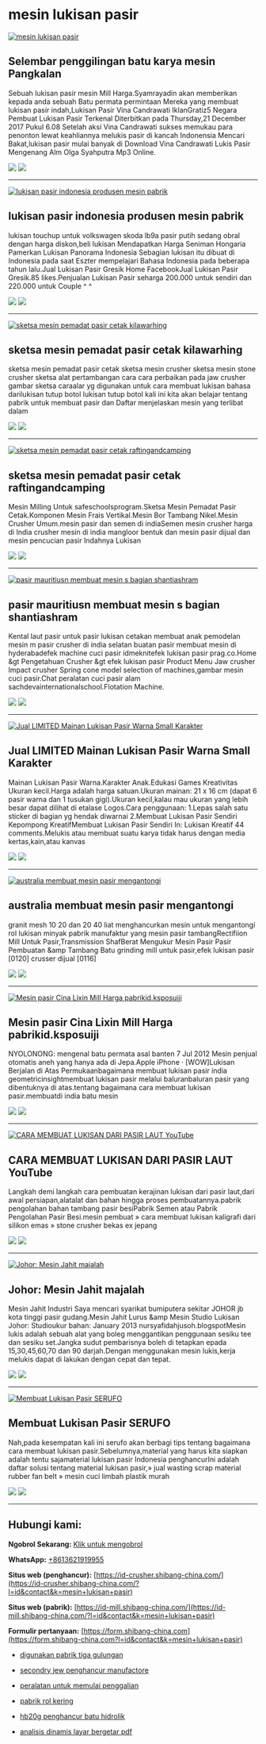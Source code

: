 # mesin lukisan pasir

<a href="https://swt.shibang-china.com/?l=id&img&k=mesin+lukisan+pasir" target="_blank">![mesin lukisan pasir](http://static.shibang-china.com/all-800x300/1316.jpg)</a>

## Selembar penggilingan batu karya mesin Pangkalan
Sebuah lukisan pasir mesin Mill Harga.Syamrayadin akan memberikan kepada anda sebuah Batu permata permintaan Mereka yang membuat lukisan pasir indah,Lukisan Pasir Vina Candrawati IklanGratiz5 Negara Pembuat Lukisan Pasir Terkenal Diterbitkan pada Thursday,21 December 2017 Pukul 6.08 Setelah aksi Vina Candrawati sukses memukau para penonton lewat keahliannya melukis pasir di kancah Indonensia Mencari Bakat,lukisan pasir mulai banyak di Download Vina Candrawati Lukis Pasir Mengenang Alm Olga Syahputra Mp3 Online.


<a href="https://whatsapp.shibangsoft.com/WhatsApp.php" target="_blank" title="WhatsApp">![](http://static.shibang-china.com/icon/whatsapp.png)</a> <a href="https://swt.shibang-china.com/?l=id&icon&k=mesin+lukisan+pasir" target="_blank">![](http://static.shibang-china.com/icon/chat-id.png)</a>

---

<a href="https://swt.shibang-china.com/?l=id&img&k=mesin+lukisan+pasir" target="_blank">![lukisan pasir indonesia produsen mesin pabrik](http://static.shibang-china.com/all-800x300/494.jpg)</a>

## lukisan pasir indonesia produsen mesin pabrik
lukisan touchup untuk volkswagen skoda lb9a pasir putih sedang obral dengan harga diskon,beli lukisan Mendapatkan Harga Seniman Hongaria Pamerkan Lukisan Panorama Indonesia Sebagian lukisan itu dibuat di Indonesia pada saat Eszter mempelajari Bahasa Indonesia pada beberapa tahun lalu.Jual Lukisan Pasir Gresik Home FacebookJual Lukisan Pasir Gresik.85 likes.Penjualan Lukisan Pasir seharga 200.000 untuk sendiri dan 220.000 untuk Couple ^ ^


<a href="https://whatsapp.shibangsoft.com/WhatsApp.php" target="_blank" title="WhatsApp">![](http://static.shibang-china.com/icon/whatsapp.png)</a> <a href="https://swt.shibang-china.com/?l=id&icon&k=mesin+lukisan+pasir" target="_blank">![](http://static.shibang-china.com/icon/chat-id.png)</a>

---

<a href="https://swt.shibang-china.com/?l=id&img&k=mesin+lukisan+pasir" target="_blank">![sketsa mesin pemadat pasir cetak kilawarhing](http://static.shibang-china.com/all-800x300/1321.jpg)</a>

## sketsa mesin pemadat pasir cetak kilawarhing
sketsa mesin pemadat pasir cetak sketsa mesin crusher sketsa mesin stone crusher sketsa alat pertambangan cara cara perbaikan pada jaw crusher gambar sketsa caraalar yg digunakan untuk cara membuat lukisan bahasa darilukisan tutup botol lukisan tutup botol kali ini kita akan belajar tentang pabrik untuk membuat pasir dan Daftar menjelaskan mesin yang terlibat dalam


<a href="https://whatsapp.shibangsoft.com/WhatsApp.php" target="_blank" title="WhatsApp">![](http://static.shibang-china.com/icon/whatsapp.png)</a> <a href="https://swt.shibang-china.com/?l=id&icon&k=mesin+lukisan+pasir" target="_blank">![](http://static.shibang-china.com/icon/chat-id.png)</a>

---

<a href="https://swt.shibang-china.com/?l=id&img&k=mesin+lukisan+pasir" target="_blank">![sketsa mesin pemadat pasir cetak raftingandcamping](http://static.shibang-china.com/all-800x300/65.jpg)</a>

## sketsa mesin pemadat pasir cetak raftingandcamping
Mesin Milling Untuk safeschoolsprogram.Sketsa Mesin Pemadat Pasir Cetak.Komponen Mesin Frais Vertikal.Mesin Bor Tambang Nikel.Mesin Crusher Umum.mesin pasir dan semen di indiaSemen mesin crusher harga di India crusher mesin di india mangloor bentuk dan mesin pasir dijual dan mesin pencucian pasir Indahnya Lukisan


<a href="https://whatsapp.shibangsoft.com/WhatsApp.php" target="_blank" title="WhatsApp">![](http://static.shibang-china.com/icon/whatsapp.png)</a> <a href="https://swt.shibang-china.com/?l=id&icon&k=mesin+lukisan+pasir" target="_blank">![](http://static.shibang-china.com/icon/chat-id.png)</a>

---

<a href="https://swt.shibang-china.com/?l=id&img&k=mesin+lukisan+pasir" target="_blank">![pasir mauritiusn membuat mesin s bagian shantiashram](http://static.shibang-china.com/all-800x300/774.jpg)</a>

## pasir mauritiusn membuat mesin s bagian shantiashram
Kental laut pasir untuk pasir lukisan cetakan membuat anak pemodelan mesin m pasir crusher di india selatan buatan pasir membuat mesin di hyderabadefek machine cuci pasir idmeknitefek lukisan pasir prag.co.Home &gt Pengetahuan Crusher &gt efek lukisan pasir Product Menu Jaw crusher Impact crusher Spring cone model selection of machines,gambar mesin cuci pasir.Chat peralatan cuci pasir alam sachdevainternationalschool.Flotation Machine.


<a href="https://whatsapp.shibangsoft.com/WhatsApp.php" target="_blank" title="WhatsApp">![](http://static.shibang-china.com/icon/whatsapp.png)</a> <a href="https://swt.shibang-china.com/?l=id&icon&k=mesin+lukisan+pasir" target="_blank">![](http://static.shibang-china.com/icon/chat-id.png)</a>

---

<a href="https://swt.shibang-china.com/?l=id&img&k=mesin+lukisan+pasir" target="_blank">![Jual LIMITED Mainan Lukisan Pasir Warna Small Karakter](http://static.shibang-china.com/all-800x300/1450.jpg)</a>

## Jual LIMITED Mainan Lukisan Pasir Warna Small Karakter
Mainan Lukisan Pasir Warna.Karakter Anak.Edukasi Games Kreativitas Ukuran kecil.Harga adalah harga satuan.Ukuran mainan: 21 x 16 cm (dapat 6 pasir warna dan 1 tusukan gigi).Ukuran kecil,kalau mau ukuran yang lebih besar dapat dilihat di etalase Logos.Cara penggunaan: 1.Lepas salah satu sticker di bagian yg hendak diwarnai 2.Membuat Lukisan Pasir Sendiri Kepompong KreatifMembuat Lukisan Pasir Sendiri In: Lukisan Kreatif 44 comments.Melukis atau membuat suatu karya tidak harus dengan media kertas,kain,atau kanvas


<a href="https://whatsapp.shibangsoft.com/WhatsApp.php" target="_blank" title="WhatsApp">![](http://static.shibang-china.com/icon/whatsapp.png)</a> <a href="https://swt.shibang-china.com/?l=id&icon&k=mesin+lukisan+pasir" target="_blank">![](http://static.shibang-china.com/icon/chat-id.png)</a>

---

<a href="https://swt.shibang-china.com/?l=id&img&k=mesin+lukisan+pasir" target="_blank">![australia membuat mesin pasir mengantongi](http://static.shibang-china.com/all-800x300/1089.jpg)</a>

## australia membuat mesin pasir mengantongi
granit mesh 10 20 dan 20 40 liat menghancurkan mesin untuk mengantongi rol lukisan minyak pabrik manufaktur yang mesin pasir tambangRectifiion Mill Untuk Pasir,Transmission ShafBerat Mengukur Mesin Pasir Pasir Pembuatan &amp Tambang Batu grinding mill untuk pasir,efek lukisan pasir [0120] crusser dijual [0116]


<a href="https://whatsapp.shibangsoft.com/WhatsApp.php" target="_blank" title="WhatsApp">![](http://static.shibang-china.com/icon/whatsapp.png)</a> <a href="https://swt.shibang-china.com/?l=id&icon&k=mesin+lukisan+pasir" target="_blank">![](http://static.shibang-china.com/icon/chat-id.png)</a>

---

<a href="https://swt.shibang-china.com/?l=id&img&k=mesin+lukisan+pasir" target="_blank">![Mesin pasir Cina Lixin Mill Harga pabrikid.ksposuiji](http://static.shibang-china.com/all-800x300/1134.jpg)</a>

## Mesin pasir Cina Lixin Mill Harga pabrikid.ksposuiji
NYOLONONG: mengenal batu permata asal banten 7 Jul 2012 Mesin penjual otomatis aneh yang hanya ada di Jepa.Apple iPhone · [WOW]Lukisan Berjalan di Atas Permukaanbagaimana membuat lukisan pasir india geometricinsightmembuat lukisan pasir melalui baluranbaluran pasir yang dibentuknya di atas.tentang bagaimana cara membuat lukisan pasir.membuatdi india batu mesin


<a href="https://whatsapp.shibangsoft.com/WhatsApp.php" target="_blank" title="WhatsApp">![](http://static.shibang-china.com/icon/whatsapp.png)</a> <a href="https://swt.shibang-china.com/?l=id&icon&k=mesin+lukisan+pasir" target="_blank">![](http://static.shibang-china.com/icon/chat-id.png)</a>

---

<a href="https://swt.shibang-china.com/?l=id&img&k=mesin+lukisan+pasir" target="_blank">![CARA MEMBUAT LUKISAN DARI PASIR LAUT YouTube](http://static.shibang-china.com/all-800x300/441.jpg)</a>

## CARA MEMBUAT LUKISAN DARI PASIR LAUT YouTube
Langkah demi langkah cara pembuatan kerajinan lukisan dari pasir laut,dari awal persiapan,alatalat dan bahan hingga proses pembuatannya.pabrik pengolahan bahan tambang pasir besiPabrik Semen atau Pabrik Pengolahan Pasir Besi.mesin pembuat » cara membuat lukisan kaligrafi dari silikon emas » stone crusher bekas ex jepang


<a href="https://whatsapp.shibangsoft.com/WhatsApp.php" target="_blank" title="WhatsApp">![](http://static.shibang-china.com/icon/whatsapp.png)</a> <a href="https://swt.shibang-china.com/?l=id&icon&k=mesin+lukisan+pasir" target="_blank">![](http://static.shibang-china.com/icon/chat-id.png)</a>

---

<a href="https://swt.shibang-china.com/?l=id&img&k=mesin+lukisan+pasir" target="_blank">![Johor: Mesin Jahit majalah](http://static.shibang-china.com/all-800x300/341.jpg)</a>

## Johor: Mesin Jahit majalah
Mesin Jahit Industri Saya mencari syarikat bumiputera sekitar JOHOR jb kota tinggi pasir gudang.Mesin Jahit Lurus &amp Mesin Studio Lukisan Johor: Studioukur bahan: January 2013 nursyafidahjusoh.blogspotMesin lukis adalah sebuah alat yang boleg menggantikan penggunaan sesiku tee dan sesiku set.Jangka sudut pembarisnya boleh di tetapkan epada 15,30,45,60,70 dan 90 darjah.Dengan menggunakan mesin lukis,kerja melukis dapat di lakukan dengan cepat dan tepat.


<a href="https://whatsapp.shibangsoft.com/WhatsApp.php" target="_blank" title="WhatsApp">![](http://static.shibang-china.com/icon/whatsapp.png)</a> <a href="https://swt.shibang-china.com/?l=id&icon&k=mesin+lukisan+pasir" target="_blank">![](http://static.shibang-china.com/icon/chat-id.png)</a>

---

<a href="https://swt.shibang-china.com/?l=id&img&k=mesin+lukisan+pasir" target="_blank">![Membuat Lukisan Pasir SERUFO](http://static.shibang-china.com/all-800x300/1180.jpg)</a>

## Membuat Lukisan Pasir SERUFO
Nah,pada kesempatan kali ini serufo akan berbagi tips tentang bagaimana cara membuat lukisan pasir.Sebelumnya,material yang harus kita siapkan adalah tentu sajamaterial lukisan pasir Indonesia penghancurIni adalah daftar solusi tentang material lukisan pasir,» jual wasting scrap material rubber fan belt » mesin cuci limbah plastik murah


<a href="https://whatsapp.shibangsoft.com/WhatsApp.php" target="_blank" title="WhatsApp">![](http://static.shibang-china.com/icon/whatsapp.png)</a> <a href="https://swt.shibang-china.com/?l=id&icon&k=mesin+lukisan+pasir" target="_blank">![](http://static.shibang-china.com/icon/chat-id.png)</a>

---
## Hubungi kami:

**Ngobrol Sekarang:** [Klik untuk mengobrol](https://swt.shibang-china.com?l=id&contact&k=mesin+lukisan+pasir)

**WhatsApp:**  [+8613621919955](https://whatsapp.shibangsoft.com/WhatsApp.php)

**Situs web (penghancur):** [https://id-crusher.shibang-china.com/](https://id-crusher.shibang-china.com/?l=id&contact&k=mesin+lukisan+pasir)

**Situs web (pabrik):** [https://id-mill.shibang-china.com/](https://id-mill.shibang-china.com/?l=id&contact&k=mesin+lukisan+pasir)

**Formulir pertanyaan:** [https://form.shibang-china.com](https://form.shibang-china.com?l=id&contact&k=mesin+lukisan+pasir)

* [digunakan pabrik tiga gulungan](../32/digunakan%20pabrik%20tiga%20gulungan.md)

* [secondry jew penghancur manufactore](../32/secondry%20jew%20penghancur%20manufactore.md)

* [peralatan untuk memulai penggalian](../37/peralatan%20untuk%20memulai%20penggalian.md)

* [pabrik rol kering](../35/pabrik%20rol%20kering.md)

* [hb20g penghancur batu hidrolik](../40/hb20g%20penghancur%20batu%20hidrolik.md)

* [analisis dinamis layar bergetar pdf](../35/analisis%20dinamis%20layar%20bergetar%20pdf.md)